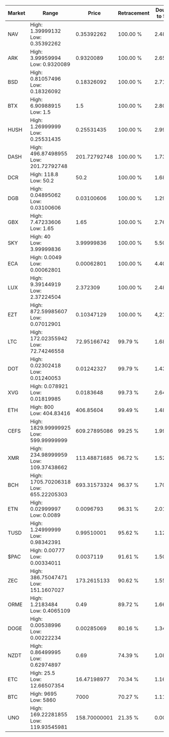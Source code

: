 | Market | Range | Price| Retracement | Doubles to 50% |
| --- | --- | --- | --- | --- |
| NAV | High: 1.39999132<br />Low: 0.35392262 | 0.35392262 | 100.00 % | 2.48 |
| ARK | High: 3.99959994<br />Low: 0.9320089 | 0.9320089 | 100.00 % | 2.65 |
| BSD | High: 0.81057496<br />Low: 0.18326092 | 0.18326092 | 100.00 % | 2.71 |
| BTX | High: 6.90988915<br />Low: 1.5 | 1.5 | 100.00 % | 2.80 |
| HUSH | High: 1.26999999<br />Low: 0.25531435 | 0.25531435 | 100.00 % | 2.99 |
| DASH | High: 496.87498955<br />Low: 201.72792748 | 201.72792748 | 100.00 % | 1.73 |
| DCR | High: 118.8<br />Low: 50.2 | 50.2 | 100.00 % | 1.68 |
| DGB | High: 0.04895062<br />Low: 0.03100606 | 0.03100606 | 100.00 % | 1.29 |
| GBX | High: 7.47233606<br />Low: 1.65 | 1.65 | 100.00 % | 2.76 |
| SKY | High: 40<br />Low: 3.99999836 | 3.99999836 | 100.00 % | 5.50 |
| ECA | High: 0.0049<br />Low: 0.00062801 | 0.00062801 | 100.00 % | 4.40 |
| LUX | High: 9.39144919<br />Low: 2.37224504 | 2.372309 | 100.00 % | 2.48 |
| EZT | High: 872.59985607<br />Low: 0.07012901 | 0.10347129 | 100.00 % | 4,216.97 |
| LTC | High: 172.02355942<br />Low: 72.74246558 | 72.95166742 | 99.79 % | 1.68 |
| DOT | High: 0.02302418<br />Low: 0.01240053 | 0.01242327 | 99.79 % | 1.43 |
| XVG | High: 0.078921<br />Low: 0.01819985 | 0.0183648 | 99.73 % | 2.64 |
| ETH | High: 800<br />Low: 404.83416 | 406.85604 | 99.49 % | 1.48 |
| CEFS | High: 1829.99999925<br />Low: 599.99999999 | 609.27895086 | 99.25 % | 1.99 |
| XMR | High: 234.98999959<br />Low: 109.37438662 | 113.48871685 | 96.72 % | 1.52 |
| BCH | High: 1705.70206318<br />Low: 655.22205303 | 693.31573324 | 96.37 % | 1.70 |
| ETN | High: 0.02999997<br />Low: 0.0089 | 0.0096793 | 96.31 % | 2.01 |
| TUSD | High: 1.24999999<br />Low: 0.98342391 | 0.99510001 | 95.62 % | 1.12 |
| $PAC | High: 0.00777<br />Low: 0.00334011 | 0.0037119 | 91.61 % | 1.50 |
| ZEC | High: 386.75047471<br />Low: 151.1607027 | 173.2615133 | 90.62 % | 1.55 |
| ORME | High: 1.2183484<br />Low: 0.4065109 | 0.49 | 89.72 % | 1.66 |
| DOGE | High: 0.00538996<br />Low: 0.00222234 | 0.00285069 | 80.16 % | 1.34 |
| NZDT | High: 0.86499995<br />Low: 0.62974897 | 0.69 | 74.39 % | 1.08 |
| ETC | High: 25.5<br />Low: 12.66507354 | 16.47198977 | 70.34 % | 1.16 |
| BTC | High: 9695<br />Low: 5860 | 7000 | 70.27 % | 1.11 |
| UNO | High: 169.22281855<br />Low: 119.93545981 | 158.70000001 | 21.35 % | 0.00 |
